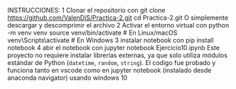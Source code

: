 INSTRUCCIONES:
1 Clonar el repositorio con 
git clone https://github.com/ValenDiS/Practica-2.git
cd Practica-2.git
O simplemente descargar y descomprimir el archivo
2 Activar el entorno virtual con 
python -m venv venv
source venv/bin/activate  # En Linux/macOS
venv\Scripts\activate     # En Windows
3 instalar notebook con pip install notebook
4 abir el notebook con jupyter notebook Ejercicio10.ipynb
Este proyecto no requiere instalar librerías externas, ya que solo utiliza módulos estándar de Python (`datetime`, `random`, `string`).
El codigo fue probado y funciona tanto en vscode como en jupyter notebook (instalado desde anaconda navigator) usando windows 10
